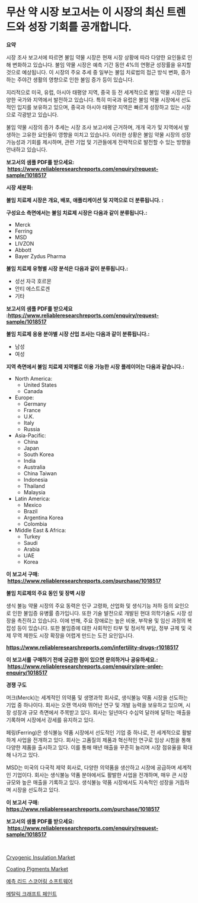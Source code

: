 <p><h1>무산 약 시장 보고서는 이 시장의 최신 트렌드와 성장 기회를 공개합니다.</h1></p><p><strong>요약</strong></p>
<p><p>시장 조사 보고서에 따르면 불임 약물 시장은 현재 시장 상황에 따라 다양한 요인들로 인해 변화하고 있습니다. 불임 약물 시장은 예측 기간 동안 4%의 연평균 성장률을 유지할 것으로 예상됩니다. 이 시장의 주요 추세 중 일부는 불임 치료법의 접근 방식 변화, 증가하는 주야간 생활의 영향으로 인한 불임 증가 등이 있습니다.</p><p>지리적으로 미국, 유럽, 아시아 태평양 지역, 중국 등 전 세계적으로 불임 약물 시장은 다양한 국가와 지역에서 발전하고 있습니다. 특히 미국과 유럽은 불임 약물 시장에서 선도적인 입지를 보유하고 있으며, 중국과 아시아 태평양 지역은 빠르게 성장하고 있는 시장으로 각광받고 있습니다.</p><p>불임 약물 시장의 증가 추세는 시장 조사 보고서에 근거하며, 개개 국가 및 지역에서 발생하는 고유한 요인들이 영향을 미치고 있습니다. 이러한 상황은 불임 약물 시장의 성장 가능성과 기회를 제시하며, 관련 기업 및 기관들에게 전략적으로 발전할 수 있는 방향을 안내하고 있습니다.</p></p>
<p><strong>보고서의 샘플 PDF를 받으세요: &nbsp;<a href="https://www.reliableresearchreports.com/enquiry/request-sample/1018517">https://www.reliableresearchreports.com/enquiry/request-sample/1018517</a></strong></p>
<p><strong>시장 세분화:</strong></p>
<p><strong> 불임 치료제 시장은 개요, 배포, 애플리케이션 및 지역으로 더 분류됩니다. :</strong></p>
<p><strong>구성요소 측면에서는 불임 치료제 시장은 다음과 같이 분류됩니다.:</strong></p>
<p><ul><li>Merck</li><li>Ferring</li><li>MSD</li><li>LIVZON</li><li>Abbott</li><li>Bayer Zydus Pharma</li></ul></p>
<p><strong> 불임 치료제 유형별 시장 분석은 다음과 같이 분류됩니다.:</strong></p>
<p><ul><li>성선 자극 호르몬</li><li>안티 에스트로겐</li><li>기타</li></ul></p>
<p><strong>보고서의 샘플 PDF를 받으세요 :<a href="https://www.reliableresearchreports.com/enquiry/request-sample/1018517">https://www.reliableresearchreports.com/enquiry/request-sample/1018517</a></strong></p>
<p><strong> 불임 치료제 응용 분야별 시장 산업 조사는 다음과 같이 분류됩니다.:</strong></p>
<p><ul><li>남성</li><li>여성</li></ul></p>
<p><strong>지역 측면에서 불임 치료제 지역별로 이용 가능한 시장 플레이어는 다음과 같습니다.:</strong></p>
<p><ul>
    <li>
        North America:
        <ul>
            <li>United States</li>
            <li>Canada</li>
        </ul>
    </li>
    <li>
        Europe:
        <ul>
            <li>Germany</li>
            <li>France</li>
            <li>U.K.</li>
            <li>Italy</li>
            <li>Russia</li>
        </ul>
    </li>
    <li>
        Asia-Pacific:
        <ul>
            <li>China</li>
            <li>Japan</li>
            <li>South Korea</li>
            <li>India</li>
            <li>Australia</li>
            <li>China Taiwan</li>
            <li>Indonesia</li>
            <li>Thailand</li>
            <li>Malaysia</li>
        </ul>
    </li>
    <li>
        Latin America:
        <ul>
            <li>Mexico</li>
            <li>Brazil</li>
            <li>Argentina Korea</li>
            <li>Colombia</li>
        </ul>
    </li>
    <li>
        Middle East & Africa:
        <ul>
            <li>Turkey</li>
            <li>Saudi</li>
            <li>Arabia</li>
            <li>UAE</li>
            <li>Korea</li>
        </ul>
    </li>
    </ul></p>
<p><strong>이 보고서 구매: &nbsp;<a href="https://www.reliableresearchreports.com/purchase/1018517">https://www.reliableresearchreports.com/purchase/1018517</a></strong></p>
<p><strong>불임 치료제의 주요 동인 및 장벽 시장</strong></p>
<p><p>생식 불능 약물 시장의 주요 동력은 인구 고령화, 산업화 및 생식기능 저하 등의 요인으로 인한 불임증 유병률 증가입니다. 또한 기술 발전으로 개발된 현대 의학기술도 시장 성장을 촉진하고 있습니다. 이에 반해, 주요 장애로는 높은 비용, 부작용 및 임신 과정의 복잡성 등이 있습니다. 또한 불임증에 대한 사회적인 타부 및 정서적 부담, 정부 규제 및 국제 무역 제한도 시장 확장을 어렵게 만드는 도전 요인입니다.</p></p>
<p><strong><a href="https://www.reliableresearchreports.com/infertility-drugs-r1018517">https://www.reliableresearchreports.com/infertility-drugs-r1018517</a></strong></p>
<p><strong>이 보고서를 구매하기 전에 궁금한 점이 있으면 문의하거나 공유하세요.: &nbsp;<a href="https://www.reliableresearchreports.com/enquiry/pre-order-enquiry/1018517">https://www.reliableresearchreports.com/enquiry/pre-order-enquiry/1018517</a></strong></p>
<p><strong>경쟁 구도</strong></p>
<p><p>머크(Merck)는 세계적인 의약품 및 생명과학 회사로, 생식불능 약품 시장을 선도하는 기업 중 하나이다. 회사는 오랜 역사와 뛰어난 연구 및 개발 능력을 보유하고 있으며, 시장 성장과 규모 측면에서 주목받고 있다. 회사는 일년마다 수십억 달러에 달하는 매출을 기록하며 시장에서 강세를 유지하고 있다.</p><p>페링(Ferring)은 생식불능 약품 시장에서 선도적인 기업 중 하나로, 전 세계적으로 활발하게 사업을 전개하고 있다. 회사는 고품질의 제품과 혁신적인 연구로 임상 시험을 통해 다양한 제품을 출시하고 있다. 이를 통해 매년 매출을 꾸준히 늘리며 시장 점유율을 확대해 나가고 있다.</p><p>MSD는 미국의 다국적 제약 회사로, 다양한 의약품을 생산하고 시장에 공급하며 세계적인 기업이다. 회사는 생식불능 약품 분야에서도 활발한 사업을 전개하며, 매우 큰 시장 규모와 높은 매출을 기록하고 있다. 생식불능 약품 시장에서도 지속적인 성장을 거듭하며 시장을 선도하고 있다.</p></p>
<p><strong>이 보고서 구매: &nbsp; <a href="https://www.reliableresearchreports.com/purchase/1018517">https://www.reliableresearchreports.com/purchase/1018517</a></strong></p>
<p><strong>보고서의 샘플 PDF를 받으세요: &nbsp;<a href="https://www.reliableresearchreports.com/enquiry/request-sample/1018517">https://www.reliableresearchreports.com/enquiry/request-sample/1018517</a></strong><strong></strong></p>
<p>&nbsp;</p>
<p><p><a href="https://issuu.com/reportprime-2/docs/cryogenic-insulation-market-size-2030.pptx">Cryogenic Insulation Market</a></p><p><a href="https://issuu.com/reportprime-2/docs/coating-pigments-market-size-2030.pptx">Coating Pigments Market</a></p><p><a href="https://medium.com/@jerrodhilll68/%EC%98%88%EC%B8%A1-%EB%A6%AC%EB%93%9C-%EC%8A%A4%EC%BD%94%EC%96%B4%EB%A7%81-%EC%86%8C%ED%94%84%ED%8A%B8%EC%9B%A8%EC%96%B4-%EC%8B%9C%EC%9E%A5-%EA%B7%9C%EB%AA%A8-%EB%B0%8F-%EC%8B%9C%EC%9E%A5-%EB%8F%99%ED%96%A5-%EC%99%84%EB%B2%BD%ED%95%9C-%EC%82%B0%EC%97%85-%EA%B0%9C%EC%9A%94-2024%EC%97%90%EC%84%9C-2031%EA%B9%8C%EC%A7%80-3f841ee1d1f7">예측 리드 스코어링 소프트웨어</a></p><p><a href="https://medium.com/@danykakilback/%EA%B8%88%EC%86%8D-%EA%B3%B5%EC%98%88%ED%92%88-%EB%8F%84%EB%A3%8C-%EC%8B%9C%EC%9E%A5-%EC%A1%B0%EC%82%AC-%EB%B3%B4%EA%B3%A0%EC%84%9C-%EA%B7%B8-%EC%97%AD%EC%82%AC-%EB%B0%8F-2024%EB%85%84%EB%B6%80%ED%84%B0-2031%EB%85%84%EA%B9%8C%EC%A7%80%EC%9D%98-%EC%98%88%EC%83%81-302552d58bc8">메탈릭 크래프트 페인트</a></p></p>